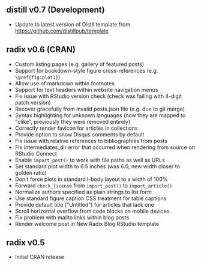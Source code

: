 
## distill v0.7 (Development)

* Update to latest version of Distll template from https://github.com/distillpub/template


## radix v0.6 (CRAN)

* Custom listing pages (e.g. gallery of featured posts)
* Support for bookdown-style figure cross-references (e.g. `\@ref{fig:plot1}`)
* Allow use of markdown within footnotes
* Support for text headers within website navigation menus
* Fix issue with RStudio version check (check was failing with 4-digit patch version)
* Recover gracefully from invalid posts.json file (e.g. due to git merge)
* Syntax highlighting for unknown languages (now they are mapped to "clike", previously they were removed entirely)
* Correctly render favicon for articles in collections
* Provide option to show Disqus comments by default
* Fix issue with relative references to bibliographies from posts
* Fix intermediates_dir error that occurred when rendering from source on RStudio Connect
* Enable `import_post()` to work with file paths as well as URLs
* Set standard plot width to 6.5 inches (was 6.0, new width closer to golden ratio)
* Don't force plots in standard l-body layout to a width of 100%
* Forward `check_license` from `import_post()` to `import_article()`
* Normalize authors specified as plain strings to list form
* Use standard figure caption CSS treatment for table captions
* Provide default title ("Untitled") for articles that lack one
* Scroll horizontal overflow from code blocks on mobile devices 
* Fix problem with mailto links within blog posts
* Render welcome post in New Radix Blog RStudio template

## radix v0.5

* Initial CRAN release
